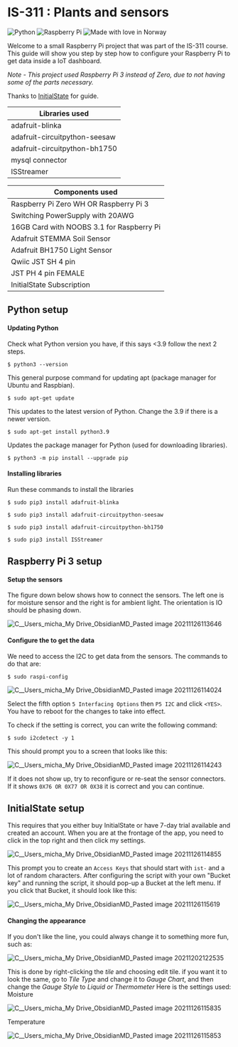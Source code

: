 # IS-311 : Plants and sensors
![Python](https://img.shields.io/badge/python-3670A0?style=for-the-badge&logo=python&logoColor=ffdd54) ![Raspberry Pi](https://img.shields.io/badge/-RaspberryPi-C51A4A?style=for-the-badge&logo=Raspberry-Pi) ![Made with love in Norway](https://madewithlove.now.sh/no?heart=true&template=for-the-badge&text=Norway)

Welcome to a small Raspberry Pi project that was part of the IS-311 course. This guide will show you step by step how to configure your Raspberry Pi to get data inside a IoT dashboard. 

*Note - This project used Raspberry Pi 3 instead of Zero, due to not having some of the parts necessary.*

Thanks to [InitialState](https://medium.com/initial-state/how-to-use-a-soil-moisture-sensor-to-keep-your-plants-alive-51a2294b88e) for guide.

| Libraries used                |
| ----------------------------- |
| adafruit-blinka               |
| adafruit-circuitpython-seesaw |
| adafruit-circuitpython-bh1750 |
| mysql connector               |
| ISStreamer                    |


| Components used                           |
| ----------------------------------------- |
| Raspberry Pi Zero WH OR Raspberry Pi 3    |
| Switching PowerSupply with 20AWG          |
| 16GB Card with NOOBS 3.1 for Raspberry Pi |
| Adafruit STEMMA Soil Sensor               |
| Adafruit BH1750 Light Sensor              |
| Qwiic JST SH 4 pin                        |
| JST PH 4 pin FEMALE                       |
| InitialState Subscription                 |


## Python setup
#### Updating Python
Check what Python version you have, if this says <3.9 follow the next 2 steps.

```
$ python3 --version
```

This general purpose command for updating apt (package manager for Ubuntu and Raspbian).

```
$ sudo apt-get update
```

This updates to the latest version of Python. Change the 3.9 if there is a newer version.

```
$ sudo apt-get install python3.9
```

Updates the package manager for Python (used for downloading libraries).

```
$ python3 -m pip install --upgrade pip
```

#### Installing libraries
Run these commands to install the libraries
```
$ sudo pip3 install adafruit-blinka

$ sudo pip3 install adafruit-circuitpython-seesaw

$ sudo pip3 install adafruit-circuitpython-bh1750

$ sudo pip3 install ISStreamer
```


## Raspberry Pi 3 setup
#### Setup the sensors
The figure down below shows how to connect the sensors. The left one is for moisture sensor and the right is for ambient light. The orientation is IO should be phasing down.

![C__Users_micha_My Drive_ObsidianMD_Pasted image 20211126113646](https://user-images.githubusercontent.com/60610137/144413873-417f27e1-9f8c-45d9-8969-9c2183a98487.png)


#### Configure the to get the data
We need to access the I2C to get data from the sensors. The commands to do that are: 

```
$ sudo raspi-config
```

![C__Users_micha_My Drive_ObsidianMD_Pasted image 20211126114024](https://user-images.githubusercontent.com/60610137/144414093-3e0e24a0-1311-43dc-bc04-50e0fca38e92.png)

Select the fifth option `5 Interfacing Options` then `P5 I2C` and click `<YES>`. You have to reboot for the changes to take into effect.

To check if the setting is correct, you can write the following command:

```
$ sudo i2cdetect -y 1
```

This should prompt you to a screen that looks like this: 

![C__Users_micha_My Drive_ObsidianMD_Pasted image 20211126114243](https://user-images.githubusercontent.com/60610137/144414143-e1c29625-a18c-42f5-9020-54b0ced82186.png)

If it does not show up, try to reconfigure or re-seat the sensor connectors. If it shows `0X76 OR 0X77 OR 0X38` it is correct and you can continue. 

## InitialState setup
This requires that you either buy InitialState or have 7-day trial available and created an account. When you are at the frontage of the app, you need to click in the top right and then click my settings. 

![C__Users_micha_My Drive_ObsidianMD_Pasted image 20211126114855](https://user-images.githubusercontent.com/60610137/144414176-044b4e7f-bdf4-465c-99bc-74bf721ba5f4.png)


This prompt you to create an `Access Keys` that should start with `ist-` and a lot of random characters. After configuring the script with your own "Bucket key" and running the script, it should pop-up a Bucket at the left menu. If you click that Bucket, it should look like this: 

![C__Users_micha_My Drive_ObsidianMD_Pasted image 20211126115619](https://user-images.githubusercontent.com/60610137/144414208-bcec8fd4-0a0c-463a-be67-b387bd3ad75b.png)

#### Changing the appearance 
If you don't like the line, you could always change it to something more fun, such as: 

![C__Users_micha_My Drive_ObsidianMD_Pasted image 20211202122535](https://user-images.githubusercontent.com/60610137/144414298-7021263f-8204-4dd9-9a14-c9e4d50e025d.png)

This is done by right-clicking the *tile* and choosing edit tile. if you want it to look the same, go to *Tile Type* and change it to *Gauge Chart*, and then change the *Gauge Style* to *Liquid or Thermometer* Here is the settings used:
Moisture

![C__Users_micha_My Drive_ObsidianMD_Pasted image 20211126115835](https://user-images.githubusercontent.com/60610137/144414390-e6c9810e-8dea-4a44-b904-5f6d778cfe72.png)

Temperature

![C__Users_micha_My Drive_ObsidianMD_Pasted image 20211126115853](https://user-images.githubusercontent.com/60610137/144414407-0199fff1-dcd8-4867-9060-e4eee25c49be.png)





